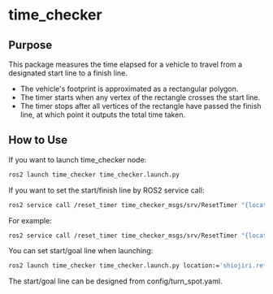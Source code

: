 # time_checker

## Purpose

This package measures the time elapsed for a vehicle to travel from a designated start line to a finish line.

- The vehicle's footprint is approximated as a rectangular polygon.
- The timer starts when any vertex of the rectangle crosses the start line.
- The timer stops after all vertices of the rectangle have passed the finish line, at which point it outputs the total time taken.

## How to Use

If you want to launch time_checker node:

```sh
ros2 launch time_checker time_checker.launch.py
```

If you want to set the start/finish line by ROS2 service call: 

```sh
ros2 service call /reset_timer time_checker_msgs/srv/ResetTimer "{location: '[location where you set start/goal line]'}"
```

For example: 
```sh
ros2 service call /reset_timer time_checker_msgs/srv/ResetTimer "{location: 'shiojiri.reference_intersection'}"
```

You can set start/goal line when launching:
```sh
ros2 launch time_checker time_checker.launch.py location:='shiojiri.reference_intersection'
```

The start/goal line can be designed from config/turn_spot.yaml.
